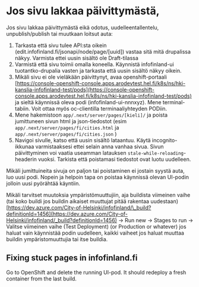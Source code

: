 # Jos sivu lakkaa päivittymästä,

Jos sivu lakkaa päivittymästä eikä odotus, uudelleentallentelu, unpublish/publish tai muutkaan loitsut auta:

1. Tarkasta että sivu tulee API:sta oikein (edit.infofinland.fi/jsonapi/node/page/[uuid]) vastaa sitä mitä drupalissa näkyy. Varmista ettei uusin sisältö ole Draft-tilassa
2. Varmistä että sivu toimii omalla koneella. Käynnistä infofinland-ui tuotantko-drupalia vasten ja tarkasta että uusin sisältö näkyy oikein.
3. Mikäli sivu ei ole vieläkään päivittynyt, avaa openshift-portaali
   [https://console-openshift-console.apps.arodevtest.hel.fi/k8s/ns/hki-kanslia-infofinland-test/pods](https://console-openshift-console.apps.arodevtest.hel.fi/k8s/ns/hki-kanslia-infofinland-test/pods)
   ja sieltä käynnissä oleva podi (infofinland-ui-nnnxyz). Mene terminal-tabiin. Voit ottaa myös oc-clientilla terminaaliyhteyden PODiin.
4. Mene hakemistoon `app/.next/server/pages/[kieli]/` ja poista jumittuneen sivun html ja json-tiedostot (esim `app/.next/server/pages/fi/cities.html` ja `app/.next/server/pages/fi/cities.json` )
5. Navigoi sivulle, katso että uusin sisältö lataantuu. Käytä incognito-ikkunaa varmistaaksesi ettei selain anna vanhaa sivua. Sivun päivittyminen voi vaatia useamman latauksen `stale-while-reloading`-headerin vuoksi. Tarkista että poistamasi tiedostot ovat luotu uudelleen.

Mikäli jumittuineita sivuja on paljon tai poistaminen ei jostain syystä auta, luo uusi podi. Nopein ja helpoin tapa on poistaa käynnissä olevan UI-podin jolloin uusi pyörähtää käyntiin.

Mikäli tarvitset muutoksia ympäristömuuttujiin, aja buildista viimeinen vaihe (tai koko buildi jos buildin aikaiset muuttujat pitää rakentaa uudestaan)
[https://dev.azure.com/City-of-Helsinki/infofinland/\_build?definitionId=1456](https://dev.azure.com/City-of-Helsinki/infofinland/_build?definitionId=1456)
-> Run new -> Stages to run -> Valitse viimeinen vaihe (Test Deployment) (or Production or whatever) jos haluat vain käynnistää podin uudelleen, kaikki vaiheet jos haluat muuttaa buildin ympäristomuuttujia tai itse buildia.

## Fixing stuck pages in infofinland.fi

Go to OpenShift and delete the running UI-pod. It should redeploy a fresh container from the last build.
